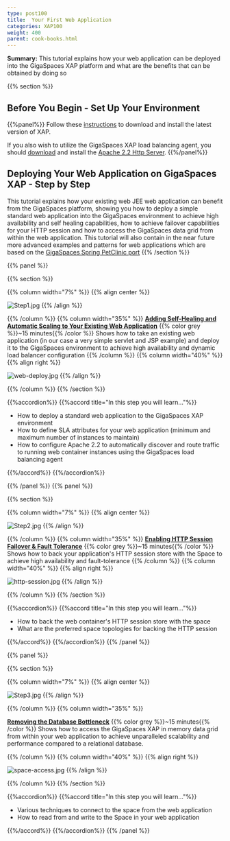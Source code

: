 ```yaml
---
type: post100
title:  Your First Web Application
categories: XAP100
weight: 400
parent: cook-books.html
---
```






**Summary:**  This tutorial explains how your web application can be deployed into the GigaSpaces XAP platform and what are the benefits that can be obtained by doing so



{{% section %}}

## Before You Begin - Set Up Your Environment

{{%panel%}}
Follow these [instructions](./installation-guide.html#java-installation) to download and install the latest version of XAP.

If you also wish to utilize the GigaSpaces XAP load balancing agent, you should [download](http://httpd.apache.org/download.cgi) and install the [Apache 2.2 Http Server](http://httpd.apache.org/).
{{%/panel%}}

## Deploying Your Web Application on GigaSpaces XAP - Step by Step

This tutorial explains how your existing web JEE web application can benefit from the GigaSpaces platform, showing you how to deploy a simple standard web application into the GigaSpaces environment to achieve high availability and self healing capabilities, how to achieve failover capabilities for your HTTP session and how to access the GigaSpaces data grid from within the web application.
This tutorial will also contain in the near future more advanced examples and patterns for web applications which are based on the [GigaSpaces Spring PetClinic port](http://www.openspaces.org/display/DAE/GigaSpaces+PetClinic)
{{% /section %}}

{{% panel   %}}

{{% section %}}


{{% column width="7%" %}}
{{% align center %}}

![Step1.jpg](/attachment_files/Step1.jpg)
{{% /align %}}

{{% /column %}}
{{% column width="35%" %}}
[**Adding Self-Healing and Automatic Scaling to Your Existing Web Application**](./step-1-deploying-your-web-application-to-the-gigaspaces-environment.html)
{{% color grey %}}~15 minutes{{% /color %}}
Shows how to take an existing web application (in our case a very simple servlet and JSP example) and deploy it to the GigaSpaces environment to achieve high availability and dynamic load balancer configuration
{{% /column %}}
{{% column width="40%" %}}
{{% align right %}}

![web-deploy.jpg](/attachment_files/web-deploy.jpg)
{{% /align %}}

{{% /column %}}
{{% /section %}}

{{%accordion%}}
{{%accord title="In this step you will learn..."%}}

- How to deploy a standard web application to the GigaSpaces XAP environment
- How to define SLA attributes for your web application (minimum and maximum number of instances to maintain)
- How to configure Apache 2.2 to automatically discover and route traffic to running web container instances using the GigaSpaces load balancing agent

{{%/accord%}}
{{%/accordion%}}

{{% /panel %}}
{{% panel   %}}

{{% section %}}


{{% column width="7%" %}}
{{% align center %}}

![Step2.jpg](/attachment_files/Step2.jpg)
{{% /align %}}

{{% /column %}}
{{% column width="35%" %}}
[**Enabling HTTP Session Failover & Fault Tolerance**](./step-2-enabling-http-session-failover-and-fault-tolerance.html)
{{% color grey %}}~15 minutes{{% /color %}}
Shows how to back your application's HTTP session store with the Space to achieve high availability and fault-tolerance
{{% /column %}}
{{% column width="40%" %}}
{{% align right %}}

![http-session.jpg](/attachment_files/http-session.jpg)
{{% /align %}}

{{% /column %}}
{{% /section %}}

{{%accordion%}}
{{%accord title="In this step you will learn..."%}}

- How to back the web container's HTTP session store with the space
- What are the preferred space topologies for backing the HTTP session

{{%/accord%}}
{{%/accordion%}}
{{% /panel %}}

{{% panel   %}}

{{% section %}}


{{% column width="7%" %}}
{{% align center %}}

![Step3.jpg](/attachment_files/Step3.jpg)
{{% /align %}}

{{% /column %}}
{{% column width="35%" %}}

[**Removing the Database Bottleneck**](./step-3-scaling-the-data-access-layer.html)
{{% color grey %}}~15 minutes{{% /color %}}
Shows how to access the GigaSpaces XAP in memory data grid from within your web application to achieve unparalleled scalability and performance compared to a relational database.

{{% /column %}}
{{% column width="40%" %}}
{{% align right %}}

![space-access.jpg](/attachment_files/space-access.jpg)
{{% /align %}}

{{% /column %}}
{{% /section %}}

{{%accordion%}}
{{%accord title="In this step you will learn..."%}}

- Various techniques to connect to the space from the web application
- How to read from and write to the Space in your web application

{{%/accord%}}
{{%/accordion%}}
{{% /panel %}}

